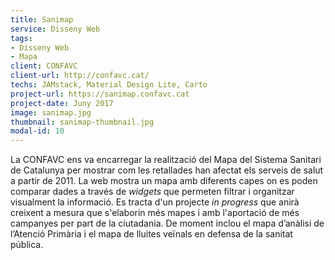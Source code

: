 ```yaml
---
title: Sanimap
service: Disseny Web
tags:
- Disseny Web
- Mapa
client: CONFAVC
client-url: http://confavc.cat/
techs: JAMstack, Material Design Lite, Carto
project-url: https://sanimap.confavc.cat
project-date: Juny 2017
image: sanimap.jpg
thumbnail: sanimap-thumbnail.jpg
modal-id: 10
---
```

La CONFAVC ens va encarregar la realització del Mapa del Sistema Sanitari de Catalunya per mostrar com les retallades han afectat els serveis de salut a partir de 2011. La web mostra un mapa amb diferents capes on es poden comparar dades a través de *widgets* que permeten filtrar i organitzar visualment la informació. Es tracta d'un projecte *in progress* que anirà creixent a mesura que s'elaborin més mapes i amb l'aportació de més campanyes per part de la ciutadania. De moment inclou el mapa d’anàlisi de l’Atenció Primària i el mapa de lluites veïnals en defensa de la sanitat pública.
